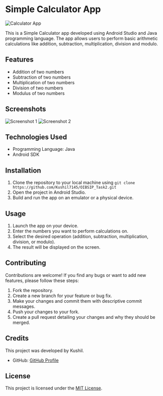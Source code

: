 # Simple Calculator App

![Calculator App](screenshot.png)

This is a Simple Calculator app developed using Android Studio and Java programming language. The app allows users to perform basic arithmetic calculations like addition, subtraction, multiplication, division and modulo.

## Features

- Addition of two numbers
- Subtraction of two numbers
- Multiplication of two numbers
- Division of two numbers
- Modulus of two numbers

## Screenshots

![Screenshot 1](screenshots/screenshot1.png)
![Screenshot 2](screenshots/screenshot2.png)

## Technologies Used

- Programming Language: Java
- Android SDK

## Installation

1. Clone the repository to your local machine using `git clone https://github.com/Kushil7145/OIBSIP_Task2.git`
2. Open the project in Android Studio.
3. Build and run the app on an emulator or a physical device.

## Usage

1. Launch the app on your device.
2. Enter the numbers you want to perform calculations on.
3. Select the desired operation (addition, subtraction, multiplication, division, or modulo).
4. The result will be displayed on the screen.

## Contributing

Contributions are welcome! If you find any bugs or want to add new features, please follow these steps:

1. Fork the repository.
2. Create a new branch for your feature or bug fix.
3. Make your changes and commit them with descriptive commit messages.
4. Push your changes to your fork.
5. Create a pull request detailing your changes and why they should be merged.

## Credits

This project was developed by Kushil.
- GitHub: [GitHub Profile](https://github.com/Kushil7145)

## License

This project is licensed under the [MIT License](LICENSE).

